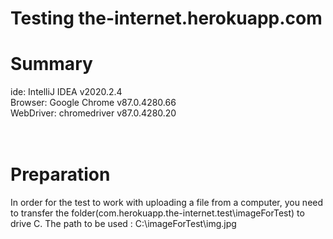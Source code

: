 # Testing the-internet.herokuapp.com

# Summary 
ide: IntelliJ IDEA v2020.2.4 <br>
Browser: Google Chrome v87.0.4280.66 <br>
WebDriver: chromedriver v87.0.4280.20 <br>
<br>
<br>
# Preparation
In order for the test to work with uploading a file from a computer, you need to transfer the folder(com.herokuapp.the-internet.test\imageForTest) to drive C. The path to be used : C:\imageForTest\img.jpg 


